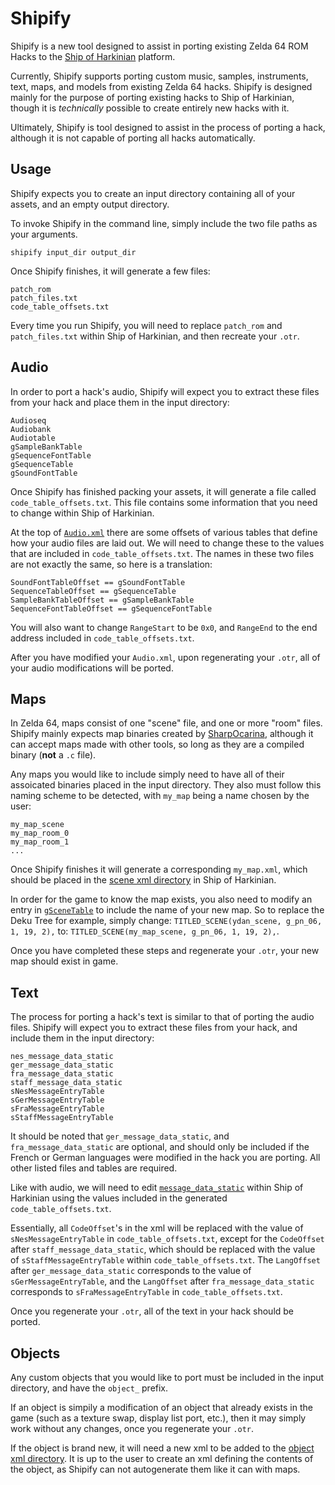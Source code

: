 # Shipify
Shipify is a new tool designed to assist in porting existing Zelda 64 ROM Hacks to the [Ship of Harkinian](https://github.com/HarbourMasters/Shipwright) platform.

Currently, Shipify supports porting custom music, samples, instruments, text, maps, and models from existing Zelda 64 hacks. Shipify is designed mainly for the purpose of porting existing hacks to Ship of Harkinian, though it is *technically* possible to create entirely new hacks with it.

Ultimately, Shipify is tool designed to assist in the process of porting a hack, although it is not capable of porting all hacks automatically.

## Usage
Shipify expects you to create an input directory containing all of your assets, and an empty output directory.

To invoke Shipify in the command line, simply include the two file paths as your arguments.

```
shipify input_dir output_dir
```
Once Shipify finishes, it will generate a few files:
```
patch_rom
patch_files.txt
code_table_offsets.txt
```
Every time you run Shipify, you will need to replace `patch_rom` and `patch_files.txt` within Ship of Harkinian, and then recreate your `.otr`.

## Audio
In order to port a hack's audio, Shipify will expect you to extract these files from your hack and place them in the input directory:
```
Audioseq
Audiobank
Audiotable
gSampleBankTable
gSequenceFontTable
gSequenceTable
gSoundFontTable
```
Once Shipify has finished packing your assets, it will generate a file called `code_table_offsets.txt`. This file contains some information that you need to change within Ship of Harkinian.

At the top of [`Audio.xml`](https://github.com/HarbourMasters/Shipwright/blob/develop/soh/assets/xml/GC_MQ_D/audio/Audio.xml) there are some offsets of various tables that define how your audio files are laid out. We will need to change these to the values that are included in `code_table_offsets.txt`. The names in these two files are not exactly the same, so here is a translation:

```
SoundFontTableOffset == gSoundFontTable
SequenceTableOffset == gSequenceTable
SampleBankTableOffset == gSampleBankTable
SequenceFontTableOffset == gSequenceFontTable
```
You will also want to change `RangeStart` to be `0x0`, and `RangeEnd` to the end address included in `code_table_offsets.txt`.

After you have modified your `Audio.xml`, upon regenerating your `.otr`, all of your audio modifications will be ported.

## Maps
In Zelda 64, maps consist of one "scene" file, and one or more "room" files. Shipify mainly expects map binaries created by [SharpOcarina](http://n64vault.com/zelda-oot-tools:sharp-ocarina), although it can accept maps made with other tools, so long as they are a compiled binary (**not** a `.c` file).

Any maps you would like to include simply need to have all of their assoicated binaries placed in the input directory. They also must follow this naming scheme to be detected, with `my_map` being a name chosen by the user:
```
my_map_scene
my_map_room_0
my_map_room_1
...
```
Once Shipify finishes it will generate a corresponding `my_map.xml`, which should be placed in the [scene xml directory](https://github.com/HarbourMasters/Shipwright/tree/develop/soh/assets/xml/GC_MQ_D/scenes) in Ship of Harkinian.

In order for the game to know the map exists, you also need to modify an entry in [`gSceneTable`](https://github.com/HarbourMasters/Shipwright/blob/develop/soh/src/code/z_scene_table.c#L833) to include the name of your new map. So to replace the Deku Tree for example, simply change:
`TITLED_SCENE(ydan_scene, g_pn_06, 1, 19, 2),`
to:
`TITLED_SCENE(my_map_scene, g_pn_06, 1, 19, 2),`.

Once you have completed these steps and regenerate your `.otr`, your new map should exist in game.
## Text
The process for porting a hack's text is similar to that of porting the audio files. Shipify will expect you to extract these files from your hack, and include them in the input directory:
```
nes_message_data_static
ger_message_data_static
fra_message_data_static
staff_message_data_static
sNesMessageEntryTable
sGerMessageEntryTable
sFraMessageEntryTable
sStaffMessageEntryTable
```
It should be noted that `ger_message_data_static`, and `fra_message_data_static` are optional, and should only be included if the French or German languages were modified in the hack you are porting. All other listed files and tables are required.

Like with audio, we will need to edit [`message_data_static`](https://github.com/HarbourMasters/Shipwright/blob/develop/soh/assets/xml/GC_MQ_D/text/message_data_static.xml) within Ship of Harkinian using the values included in the generated `code_table_offsets.txt`.

Essentially, all `CodeOffset`'s in the xml will be replaced with the value of `sNesMessageEntryTable` in `code_table_offsets.txt`, except for the `CodeOffset` after `staff_message_data_static`, which should be replaced with the value of `sStaffMessageEntryTable` within `code_table_offsets.txt`.
The `LangOffset` after `ger_message_data_static` corresponds to the value of `sGerMessageEntryTable`, and the `LangOffset` after `fra_message_data_static` corresponds to `sFraMessageEntryTable` in `code_table_offsets.txt`.

Once you regenerate your `.otr`, all of the text in your hack should be ported.

## Objects
Any custom objects that you would like to port must be included in the input directory, and have the `object_` prefix.

If an object is simpily a modification of an object that already exists in the game (such as a texture swap, display list port, etc.), then it may simply work without any changes, once you regenerate your `.otr`.

If the object is brand new, it will need a new xml to be added to the [object xml directory](https://github.com/HarbourMasters/Shipwright/tree/develop/soh/assets/xml/GC_MQ_D/objects). It is up to the user to create an xml defining the contents of the object, as Shipify can not autogenerate them like it can with maps.
